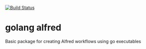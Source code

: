 [![Build Status](https://travis-ci.org/cod3hulk/alfred.png)](https://travis-ci.org/cod3hulk/alfred)
# golang alfred
Basic package for creating Alfred workflows using go executables
